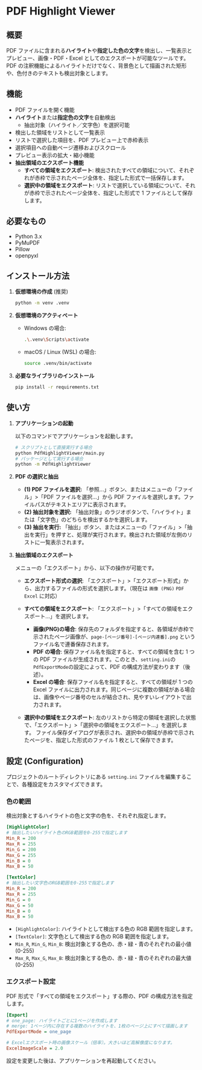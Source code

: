 # PDF Highlight Viewer

## 概要

PDF ファイルに含まれる**ハイライト**や**指定した色の文字**を検出し、一覧表示とプレビュー、画像・PDF・Excel としてのエクスポートが可能なツールです。
PDF の注釈機能によるハイライトだけでなく、背景色として描画された矩形や、色付きのテキストも検出対象とします。

## 機能

- PDF ファイルを開く機能
- **ハイライト**または**指定色の文字**を自動検出
  - 抽出対象（ハイライト／文字色）を選択可能
- 検出した領域をリストとして一覧表示
- リストで選択した項目を、PDF プレビュー上で赤枠表示
- 選択項目への自動ページ遷移およびスクロール
- プレビュー表示の拡大・縮小機能
- **抽出領域のエクスポート機能**
  - **すべての領域をエクスポート**: 検出されたすべての領域について、それぞれが赤枠で示されたページ全体を、指定した形式で一括保存します。
  - **選択中の領域をエクスポート**: リストで選択している領域について、それが赤枠で示されたページ全体を、指定した形式で 1 ファイルとして保存します。

## 必要なもの

- Python 3.x
- PyMuPDF
- Pillow
- openpyxl

## インストール方法

1. **仮想環境の作成** (推奨)

   ```bash
   python -m venv .venv
   ```

2. **仮想環境のアクティベート**

   - Windows の場合:
     ```bash
     .\.venv\Scripts\activate
     ```
   - macOS / Linux (WSL) の場合:
     ```bash
     source .venv/bin/activate
     ```

3. **必要なライブラリのインストール**
   ```bash
   pip install -r requirements.txt
   ```

## 使い方

1. **アプリケーションの起動**

   以下のコマンドでアプリケーションを起動します。

   ```bash
   # スクリプトとして直接実行する場合
   python PdfHighlightViewer/main.py
   # パッケージとして実行する場合
   python -m PdfHighlightViewer
   ```

2. **PDF の選択と抽出**

   - **(1) PDF ファイルを選択:** 「参照...」ボタン、またはメニューの「ファイル」>「PDF ファイルを選択...」から PDF ファイルを選択します。ファイルパスがテキストエリアに表示されます。
   - **(2) 抽出対象を選択:** 「抽出対象」のラジオボタンで、「ハイライト」または「文字色」のどちらを検出するかを選択します。
   - **(3) 抽出を実行:** 「抽出」ボタン、またはメニューの「ファイル」>「抽出を実行」を押すと、処理が実行されます。検出された領域が左側のリストに一覧表示されます。

3. **抽出領域のエクスポート**

   メニューの「エクスポート」から、以下の操作が可能です。

   - **エクスポート形式の選択**:
     「エクスポート」>「エクスポート形式」から、出力するファイルの形式を選択します。（現在は `画像 (PNG)` `PDF` `Excel` に対応）

   - **すべての領域をエクスポート**:
     「エクスポート」>「すべての領域をエクスポート...」を選択します。

     - **画像(PNG)の場合**: 保存先のフォルダを指定すると、各領域が赤枠で示されたページ画像が、`page-[ページ番号]-[ページ内連番].png` というファイル名で連番保存されます。
     - **PDF の場合**: 保存ファイル名を指定すると、すべての領域を含む 1 つの PDF ファイルが生成されます。このとき、`setting.ini`の`PdfExportMode`の設定によって、PDF の構成方法が変わります（後述）。
     - **Excel の場合**: 保存ファイル名を指定すると、すべての領域が 1 つの Excel ファイルに出力されます。同じページに複数の領域がある場合は、画像やページ番号のセルが結合され、見やすいレイアウトで出力されます。

   - **選択中の領域をエクスポート**:
     左のリストから特定の領域を選択した状態で、「エクスポート」>「選択中の領域をエクスポート...」を選択します。
     ファイル保存ダイアログが表示され、選択中の領域が赤枠で示されたページを、指定した形式のファイル 1 枚として保存できます。

## 設定 (Configuration)

プロジェクトのルートディレクトリにある `setting.ini` ファイルを編集することで、各種設定をカスタマイズできます。

### 色の範囲

検出対象とするハイライトの色と文字の色を、それぞれ指定します。

```ini
[HighlightColor]
# 抽出したいハイライト色のRGB範囲を0-255で指定します
Min_R = 200
Max_R = 255
Min_G = 200
Max_G = 255
Min_B = 0
Max_B = 50

[TextColor]
# 抽出したい文字色のRGB範囲を0-255で指定します
Min_R = 200
Max_R = 255
Min_G = 0
Max_G = 50
Min_B = 0
Max_B = 50
```

- `[HighlightColor]`: ハイライトとして検出する色の RGB 範囲を指定します。
- `[TextColor]`: 文字色として検出する色の RGB 範囲を指定します。
- `Min_R`, `Min_G`, `Min_B`: 検出対象とする色の、赤・緑・青のそれぞれの最小値 (0-255)
- `Max_R`, `Max_G`, `Max_B`: 検出対象とする色の、赤・緑・青のそれぞれの最大値 (0-255)

### エクスポート設定

PDF 形式で「すべての領域をエクスポート」する際の、PDF の構成方法を指定します。

```ini
[Export]
# one_page: ハイライトごとに1ページを作成します
# merge: 1ページ内に存在する複数のハイライトを、1枚のページ上にすべて描画します
PdfExportMode = one_page

# Excelエクスポート時の画像スケール（倍率）。大きいほど高解像度になります。
ExcelImageScale = 2.0
```

設定を変更した後は、アプリケーションを再起動してください。

